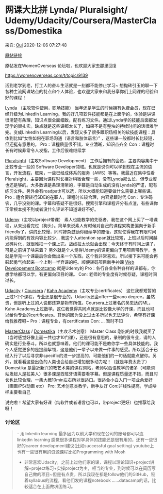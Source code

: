 # 网课大比拼 Lynda/ Pluralsight/ Udemy/Udacity/Coursera/MasterClass/Domestika

来自: [Oui](https://www.douban.com/people/62767811/) 2020-12-06 07:27:48

[原帖链接](https://www.douban.com/group/topic/203643754/?_i=7377481FQMtshO)

原帖发在WomenOverseas 论坛啦，也欢迎大家去那里回复

https://womenoverseas.com/t/topic/9139

活到老学到老，打工人的奋斗生活就是一刻都不能停止学习~ 想抛砖引玉的聊一下各种主流网课站点的特点和个人体验，也欢迎大家来和我分享你们上网课的经验和好的课程！

[Lynda](https://www.lynda.com/) （主攻软件使用，职场技能） 当年还是学生的时候拥有免费会员，现在已经升级为LinkedIn Learning。我的好几项软件技能都是在上面学的，体验是讲课很清楚有条理，知识点很全面细致，配有练习文件。通过Lynda学的技能后面都发现学的很扎实。缺点就是这些课都太长了，如果不是有整块的持续时间的话很难学完。变成LinkedIn Learning以后，发现又多了很多跟职场相关的软技能课程：具体到比如“女性如何在职场沟通（语言和肢体语言）” ，这些课一般都时长比较短，但还挺有意思的。 Pro：课程质量很不错，专业清晰，知识点齐全 Con：课程时长有时候非常令人发指，工作后很难继续学

[Pluralsight](https://www.pluralsight.com/)（主攻Software Development） 工作后拥有的会员，主要内容集中于比较专业一些的 Software Developer领域。也就是说你可以学到现在主流的语言，开发流程，框架，一些已经成体系的服务（AWS）等等。我最近在集中性看Pluralsight，主要因为课程时长相对稍微合理一些，没有Lynda那么长，但专业度也还是够的。大多数课是条理清晰的，字幕是自动生成的没有Lynda的严谨，配有练习文件。另外会有roadpath可以选，所以大概能知道要做什么需要上哪些课。 Pro：适合要转行SDE的在职人，课程时长较合理，内容紧跟时代 Con：专注码农，几乎没别的课。字幕和答疑不是很好。搜索引擎和课程评分有点渣，有些课你正常根本搜不到或者没什么评论不知道课好不好。

[Udemy](https://www.udemy.com/)（主攻以project带课） 素人也能教学的先驱者，我在这个网上买了一堆课程，从来没看完过（狗头）。简单来说素人有时候对自己的课程架构更偏向于新手friendly了，讲的比较慢，同时掺杂鼓励你继续学的废话。这就使得我在有限时间内能得到的有效内容比较少… 我这个人attention span就比较短，上班以后时间越发碎片化，就很难把一个课上完。战线拉太长就会出现：今天终于有时间上课了，可是之前讲了啥来着？ 另外就是个人觉得Udemy的课更偏向于用项目带教学，也就是学完一个课最后你会做出来一个东西。这个我非常喜欢。所以接下来可能会再鼓起勇气捡起来一个上到一半弃课的吧。顺便转码项目新手神课 [Web Developement Bootcamp](https://www.udemy.com/course/the-complete-web-development-bootcamp/) 就是Udemy的 Pro：各行各业各种各样的课都有，你想学啥都可以学。有更偏向项目的课。 Con: 老师的专业度有时候存疑，课程时间过长。

[Udacity](https://www.udacity.com/) / [Coursera](https://www.coursera.org/) / [Kahn Academy](https://www.khanacademy.org/)（主攻专业certificates） 这仨我都短暂的上过1-2个课程，专业还是很专业的。Udacity还会offer一些nano degree，虽然贵，但是听上过的人说都还算是物有所值。Coursera上过著名的吴恩达的ML，Kahn Academy上过数学。这仨我觉得共同点就是比较像大学的开课，而且也可以给你专业的certificates。其他的因为没上过太多所以也无法评价，希望有好课给我推荐呀~ Pro：课程专业，有certificates Con: … 暂时不知

[MasterClass](https://www.masterclass.com/) / [Domestika](https://www.domestika.org/)（主攻艺术创意） Master Class 刚出的时候我就买了（当时感觉好像上面一共也才10门课），还是很有意思的，录制的很专业，请的人确实是行业泰斗。所以也就意味着，他们的课可能不是教你学一些具体技能的。我个人感觉更多的是提纲挈领，这是他们一辈子以来做一件事的感受。所以适合于已经入行了以后寻求非specific的进一步提高的，可能他们的一句话就能点醒你。另外，就看看这些出色的人类也会给自己增加很多动力呢！（就是年费太贵了） Domestika 是最近新兴的教艺术类的课程网站，老师以西语教学的诸多（可能网站发起人是拉美人）很多课是西班牙语需要看字幕。但是课程质量还不错，而且时长也比较合理，一集大概10min左右所以很适口。很适合小白入门一项业余爱好（画画/PS/动画 etc） Pro: 艺术创意类教学，新手友好 Con:非线性提高，学成啥样主要看自己

说完啦！希望大家有好课（纯软件或者语言也可以，带project更好）也推荐给我呀！

### 讨论区

<blockquote>
- 用linkedin learning 最多因为以前大学和现在公司的账号都可以连linkedin learning 感觉很多课程对学具体的技能还是很有用的，还有一些很好的career development建议(比如successful goal setting) youtube上也有一些很有用的资源课程比如Programming with Mosh
    
- 非常喜欢Udacity，之前上过他们家的课，课程以理论知识+project讲解+project练习+实操project为主，相当的专业，到时候可以在简历写自己做的项目~但是有点贵，所以我现在都是follow他们的GitHub，照着syllabus的流程，看他们发的课程notebook ……datacamp的话，比较适合在上面做巩固练习。
</blockquote>
